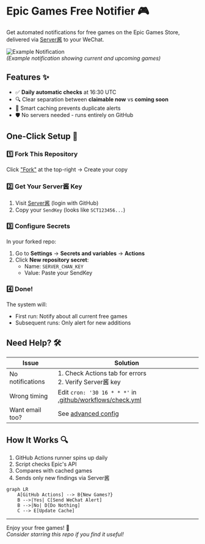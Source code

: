 # Epic Games Free Notifier 🎮

Get automated notifications for free games on the Epic Games Store, delivered via [Server酱](https://sct.ftqq.com/) to your WeChat.

![Example Notification](https://i.imgur.com/example.png)  
*(Example notification showing current and upcoming games)*

## Features ✨
- ✅ **Daily automatic checks** at 16:30 UTC
- 🔍 Clear separation between **claimable now** vs **coming soon**
- 💾 Smart caching prevents duplicate alerts
- 🛡️ No servers needed - runs entirely on GitHub

## One-Click Setup 🚀

### 1️⃣ Fork This Repository
Click ["Fork"](https://github.com/your-repo/fork) at the top-right → Create your copy

### 2️⃣ Get Your Server酱 Key
1. Visit [Server酱](https://sct.ftqq.com/) (login with GitHub)
2. Copy your `SendKey` (looks like `SCT123456...`)

### 3️⃣ Configure Secrets
In your forked repo:
1. Go to **Settings** → **Secrets and variables** → **Actions**
2. Click **New repository secret**:
   - Name: `SERVER_CHAN_KEY`
   - Value: Paste your SendKey

### 4️⃣ Done! 
The system will:
- First run: Notify about all current free games
- Subsequent runs: Only alert for new additions

## Need Help? 🛠️
| Issue | Solution |
|-------|----------|
| No notifications | 1. Check Actions tab for errors<br>2. Verify Server酱 key |
| Wrong timing | Edit `cron: '30 16 * * *'` in [.github/workflows/check.yml](.github/workflows/check.yml) |
| Want email too? | See [advanced config](https://example.com) |

## How It Works 🔍
1. GitHub Actions runner spins up daily
2. Script checks Epic's API
3. Compares with cached games
4. Sends only new findings via Server酱

```mermaid
graph LR
    A[GitHub Actions] --> B{New Games?}
    B -->|Yes| C[Send WeChat Alert]
    B -->|No| D[Do Nothing]
    C --> E[Update Cache]
```

---

Enjoy your free games! 🎁  
*Consider starring this repo if you find it useful!*
